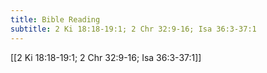 ```yaml
---
title: Bible Reading
subtitle: 2 Ki 18:18-19:1; 2 Chr 32:9-16; Isa 36:3-37:1
---
```


[[2 Ki 18:18-19:1; 2 Chr 32:9-16; Isa 36:3-37:1]]